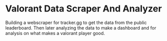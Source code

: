 # Valorant Data Scraper And  Analyzer
 Building a webscraper for tracker.gg to get the data from the public leaderboard. Then later analyzing the data to make a dashboard and for analysis on what makes a valorant player good.
